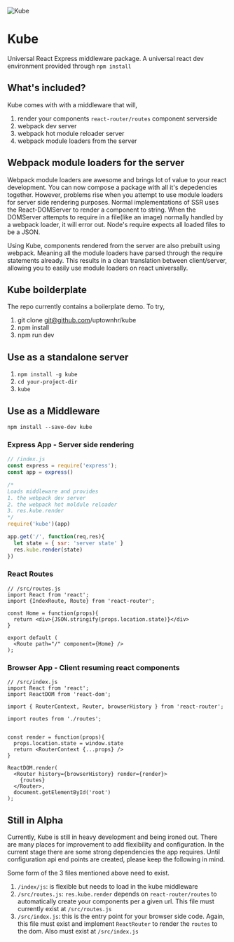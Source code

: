 ![Kube](https://cdn.rawgit.com/uptownhr/kube/master/src/containers/Home/cube.svg)

# Kube
Universal React Express middleware package. A universal react dev environment provided through `npm install`


## What's included?
Kube comes with with a middleware that will,

1. render your components `react-router/routes` component serverside
2. webpack dev server
3. webpack hot module reloader server
4. webpack module loaders from the server

## Webpack module loaders for the server
Webpack module loaders are awesome and brings lot of value to your react development. You can now compose a package with all it's depedencies together. However, problems rise when you attempt to use module loaders for server side rendering purposes. Normal implementations of SSR uses the React-DOMServer to render a component to string. When the DOMServer attempts to require in a file(like an image) normally handled by a webpack loader, it will error out. Node's require expects all loaded files to be a JSON. 
 
 Using Kube, components rendered from the server are also prebuilt using webpack. Meaning all the module loaders have parsed through the require statements already. This results in a clean translation between client/server, allowing you to easily use module loaders on react universally. 


## Kube boilderplate

The repo currently contains a boilerplate demo. To try,

1. git clone git@github.com/uptownhr/kube
2. npm install
3. npm run dev

## Use as a standalone server

1. `npm install -g kube`
2. `cd your-project-dir`
3. `kube`

## Use as a Middleware
`npm install --save-dev kube`

### Express App - Server side rendering
```js
// /index.js
const express = require('express');
const app = express()

/*
Loads middleware and provides
1. the webpack dev server
2. the webpack hot moldule reloader
3. res.kube.render
*/
require('kube')(app)

app.get('/', function(req,res){
  let state = { ssr: 'server state' }
  res.kube.render(state)
})
```

### React Routes

```
// /src/routes.js
import React from 'react';
import {IndexRoute, Route} from 'react-router';

const Home = function(props){
  return <div>{JSON.stringify(props.location.state)}</div>
}

export default (
  <Route path="/" component={Home} />
);
```

### Browser App - Client resuming react components

```
// /src/index.js
import React from 'react';
import ReactDOM from 'react-dom';

import { RouterContext, Router, browserHistory } from 'react-router';

import routes from './routes';


const render = function(props){
  props.location.state = window.state
  return <RouterContext {...props} />
}

ReactDOM.render(
  <Router history={browserHistory} render={render}>
    {routes}
  </Router>,
  document.getElementById('root')
);
```


## Still in Alpha
Currently, Kube is still in heavy development and being ironed out. There are many places for improvement to add flexibility and configuration. In the current stage there are some strong dependencies the app requires. Until configuration api end points are created, please keep the following in mind.


Some form of the 3 files mentioned above need to exist. 

1. `/index/js`: is flexible but needs to load in the kube middleware
2. `/src/routes.js`: `res.kube.render` depends on `react-router/routes` to automatically create your components per a given url. This file must currently exist at `/src/routes.js`
3. `/src/index.js`: this is the entry point for your browser side code. Again, this file must exist and implement `ReactRouter` to render the `routes` to the dom. Also must exist at `/src/index.js`
